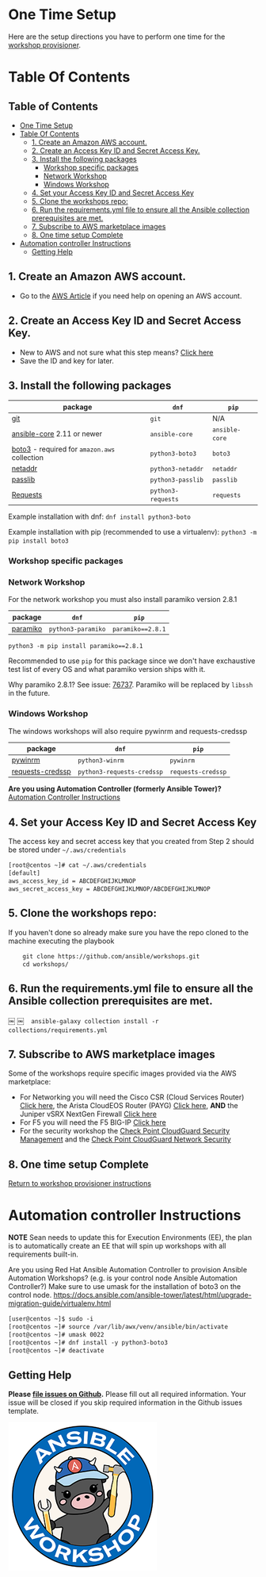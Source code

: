 # One Time Setup

Here are the setup directions you have to perform one time for the [workshop provisioner](../provisioner).

# Table Of Contents

<!-- TOC titleSize:2 tabSpaces:2 depthFrom:1 depthTo:6 withLinks:1 updateOnSave:1 orderedList:0 skip:0 title:1 charForUnorderedList:* -->
## Table of Contents
* [One Time Setup](#one-time-setup)
* [Table Of Contents](#table-of-contents)
  * [1. Create an Amazon AWS account.](#1-create-an-amazon-aws-account)
  * [2. Create an Access Key ID and Secret Access Key.](#2-create-an-access-key-id-and-secret-access-key)
  * [3. Install the following packages](#3-install-the-following-packages)
    * [Workshop specific packages](#workshop-specific-packages)
    * [Network Workshop](#network-workshop)
    * [Windows Workshop](#windows-workshop)
  * [4. Set your Access Key ID and Secret Access Key](#4-set-your-access-key-id-and-secret-access-key)
  * [5. Clone the workshops repo:](#5-clone-the-workshops-repo)
  * [6. Run the requirements.yml file to ensure all the Ansible collection prerequisites are met.](#6-run-the-requirementsyml-file-to-ensure-all-the-ansible-collection-prerequisites-are-met)
  * [7.  Subscribe to AWS marketplace images](#7--subscribe-to-aws-marketplace-images)
  * [8. One time setup Complete](#8-one-time-setup-complete)
* [Automation controller Instructions](#automation-controller-instructions)
  * [Getting Help](#getting-help)
<!-- /TOC -->

## 1. Create an Amazon AWS account.

- Go to the [AWS Article](https://aws.amazon.com/premiumsupport/knowledge-center/create-and-activate-aws-account/) if you need help on opening an AWS account.

## 2. Create an Access Key ID and Secret Access Key.  

  - New to AWS and not sure what this step means?  [Click here](aws-directions/AWSHELP.md)
  - Save the ID and key for later.

## 3. Install the following packages


| package  | `dnf`   | `pip`  |
|---|---|---|
| [git](https://git.kernel.org/pub/scm/git/git.git) | `git` | N/A |
| [ansible-core](https://docs.ansible.com/core.html) 2.11 or newer | `ansible-core` | `ansible-core` |
| [boto3](https://aws.amazon.com/sdk-for-python/) - required for `amazon.aws` collection | `python3-boto3` | `boto3` |
| [netaddr](https://netaddr.readthedocs.io/en/latest/)| `python3-netaddr` | `netaddr` |
| [passlib](https://passlib.readthedocs.io/en/stable/) | `python3-passlib` | `passlib`
| [Requests](https://docs.python-requests.org/en/latest/)| `python3-requests` | `requests` |

Example installation with dnf:
`dnf install python3-boto`

Example installation with pip (recommended to use a virtualenv):
`python3 -m pip install boto3`

### Workshop specific packages

### Network Workshop

For the network workshop you must also install paramiko version 2.8.1

| package  | `dnf`   | `pip`  |
|---|---|---|
| [paramiko](https://www.paramiko.org/) | `python3-paramiko` | `paramiko==2.8.1` |

```
python3 -m pip install paramiko==2.8.1
```

Recommended to use `pip` for this package since we don't have exchaustive test list of every OS and what paramiko version ships with it.

Why paramiko 2.8.1?  See issue: [76737](https://github.com/ansible/ansible/issues/76737).  Paramiko will be replaced by `libssh` in the future.

### Windows Workshop

The windows workshops will also require pywinrm and requests-credssp

| package  | `dnf`   | `pip`  |
|---|---|---|
| [pywinrm](https://github.com/diyan/pywinrm)| `python3-winrm` | `pywinrm`
| [requests-credssp](https://pypi.org/project/requests-credssp/)| `python3-requests-credssp` | `requests-credssp` |




  **Are you using Automation Controller (formerly Ansible Tower)?**  [Automation Controller Instructions](#controller-instructions)

## 4. Set your Access Key ID and Secret Access Key

The access key and secret access key that you created from Step 2 should be stored under `~/.aws/credentials`

```
[root@centos ~]# cat ~/.aws/credentials
[default]
aws_access_key_id = ABCDEFGHIJKLMNOP
aws_secret_access_key = ABCDEFGHIJKLMNOP/ABCDEFGHIJKLMNOP
```

## 5. Clone the workshops repo:

If you haven't done so already make sure you have the repo cloned to the machine executing the playbook

        git clone https://github.com/ansible/workshops.git
        cd workshops/

## 6. Run the requirements.yml file to ensure all the Ansible collection prerequisites are met.
￼
￼```
￼ansible-galaxy collection install -r collections/requirements.yml
￼```

## 7.  Subscribe to AWS marketplace images

Some of the workshops require specific images provided via the AWS marketplace:

  - For Networking you will need the Cisco CSR (Cloud Services Router) [Click here](https://aws.amazon.com/marketplace/pp/B00NF48FI2/), the Arista CloudEOS Router (PAYG) [Click here](https://aws.amazon.com/marketplace/pp/prodview-v5qiohwjlngay), **AND** the Juniper vSRX NextGen Firewall [Click here](https://aws.amazon.com/marketplace/pp/B01LYWCGDX/)
  - For F5 you will need the F5 BIG-IP [Click here](https://aws.amazon.com/marketplace/pp/B079C44MFH/)
  - For the security workshop the [Check Point CloudGuard Security Management](https://aws.amazon.com/marketplace/pp/B07KSBV1MM?qid=1613741711380&sr=0-2&ref_=srh_res_product_title) and the [Check Point CloudGuard Network Security](https://aws.amazon.com/marketplace/pp/B07LB3YN9P?ref_=aws-mp-console-subscription-detail-byol)

## 8. One time setup Complete

[Return to workshop provisioner instructions](../provisioner)

# Automation controller Instructions

**NOTE** Sean needs to update this for Execution Environments (EE), the plan is to automatically create an EE that will spin up workshops with all requirements built-in.

Are you using Red Hat Ansible Automation Controller to provision Ansible Automation Workshops? (e.g. is your control node Ansible Automation Controller?)  Make sure to use umask for the installation of boto3 on the control node.
https://docs.ansible.com/ansible-tower/latest/html/upgrade-migration-guide/virtualenv.html

```
[user@centos ~]$ sudo -i
[root@centos ~]# source /var/lib/awx/venv/ansible/bin/activate
[root@centos ~]# umask 0022
[root@centos ~]# dnf install -y python3-boto3
[root@centos ~]# deactivate
```

## Getting Help

**Please [file issues on Github](https://github.com/ansible/workshops/issues).**  Please fill out all required information.  Your issue will be closed if you skip required information in the Github issues template.

![Ansible-Workshop-Logo.png](../images/Ansible-Workshop-Logo.png)
